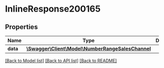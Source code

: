 # InlineResponse200165

## Properties
Name | Type | Description | Notes
------------ | ------------- | ------------- | -------------
**data** | [**\Swagger\Client\Model\NumberRangeSalesChannel**](NumberRangeSalesChannel.md) |  | [optional] 

[[Back to Model list]](../../README.md#documentation-for-models) [[Back to API list]](../../README.md#documentation-for-api-endpoints) [[Back to README]](../../README.md)


